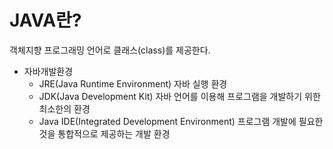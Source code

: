# JAVA란?
객체지향 프로그래밍 언어로 클래스(class)를 제공한다.
- 자바개발환경
  - JRE(Java Runtime Environment)
    자바 실행 환경
  - JDK(Java Development Kit)
    자바 언어를 이용해 프로그램을 개발하기 위한 최소한의 환경
  - Java IDE(Integrated Development Environment)
    프로그램 개발에 필요한 것을 통합적으로 제공하는 개발 환경
